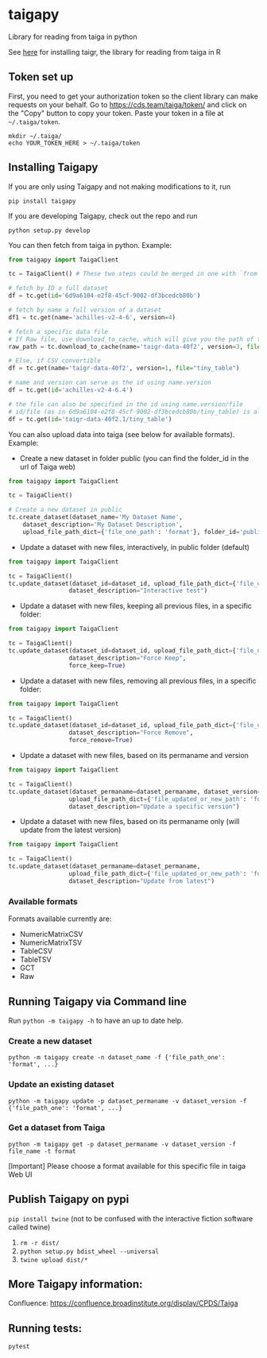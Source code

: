 # taigapy
Library for reading from taiga in python

See [here](https://confluence.broadinstitute.org/display/CPDS/Taiga) for installing taigr, the library for reading from taiga in R

## Token set up

First, you need to get your authorization token so the client library can make requests on your behalf. Go to https://cds.team/taiga/token/ and click on the "Copy" button to copy your token. Paste your token in a file at `~/.taiga/token`.

```
mkdir ~/.taiga/
echo YOUR_TOKEN_HERE > ~/.taiga/token
```

## Installing Taigapy

If you are only using Taigapy and not making modifications to it, run

```
pip install taigapy
```

If you are developing Taigapy, check out the repo and run

```
python setup.py develop
```

You can then fetch from taiga in python.  Example:

```python
from taigapy import TaigaClient

tc = TaigaClient() # These two steps could be merged in one with `from taigapy import default_tc as tc`

# fetch by ID a full dataset
df = tc.get(id='6d9a6104-e2f8-45cf-9002-df3bcedcb80b')

# fetch by name a full version of a dataset
df1 = tc.get(name='achilles-v2-4-6', version=4)

# fetch a specific data file
# If Raw file, use download_to_cache, which will give you the path of the file
raw_path = tc.download_to_cache(name='taigr-data-40f2', version=3, file="raw_file")

# Else, if CSV convertible
df = tc.get(name='taigr-data-40f2', version=1, file="tiny_table")

# name and version can serve as the id using name.version
df = tc.get(id='achilles-v2-4-6.4')

# the file can also be specified in the id using name.version/file
# id/file (as in 6d9a6104-e2f8-45cf-9002-df3bcedcb80b/tiny_table) is also not supported in either
df = tc.get(id='taigr-data-40f2.1/tiny_table')

```

You can also upload data into taiga (see below for available formats). Example:

- Create a new dataset in folder public (you can find the folder_id in the url of Taiga web)

```python
from taigapy import TaigaClient

tc = TaigaClient()

# Create a new dataset in public
tc.create_dataset(dataset_name='My Dataset Name',
    dataset_description='My Dataset Description',
    upload_file_path_dict={'file_one_path': 'format'}, folder_id='public')
```

- Update a dataset with new files, interactively, in public folder (default)

```python
from taigapy import TaigaClient

tc = TaigaClient()
tc.update_dataset(dataset_id=dataset_id, upload_file_path_dict={'file_updated_or_new_path': 'format'},
                 dataset_description="Interactive test")

```

- Update a dataset with new files, keeping all previous files, in a specific folder:

```python
from taigapy import TaigaClient

tc = TaigaClient()
tc.update_dataset(dataset_id=dataset_id, upload_file_path_dict={'file_new_path': 'format'},
                 dataset_description="Force Keep",
                 force_keep=True)
```

- Update a dataset with new files, removing all previous files, in a specific folder:

```python
from taigapy import TaigaClient

tc = TaigaClient()
tc.update_dataset(dataset_id=dataset_id, upload_file_path_dict={'file_updated_or_new_path': 'format'},
                 dataset_description="Force Remove",
                 force_remove=True)
```

- Update a dataset with new files, based on its permaname and version

```python
from taigapy import TaigaClient

tc = TaigaClient()
tc.update_dataset(dataset_permaname=dataset_permaname, dataset_version=2,
                 upload_file_path_dict={'file_updated_or_new_path': 'format'},
                 dataset_description="Update a specific version")
```

- Update a dataset with new files, based on its permaname only (will update from the latest version)

```python
from taigapy import TaigaClient

tc = TaigaClient()
tc.update_dataset(dataset_permaname=dataset_permaname,
                 upload_file_path_dict={'file_updated_or_new_path': 'format'},
                 dataset_description="Update from latest")
```

### Available formats

Formats available currently are:

- NumericMatrixCSV
- NumericMatrixTSV
- TableCSV
- TableTSV
- GCT
- Raw

## Running Taigapy via Command line

Run `python -m taigapy -h` to have an up to date help.

### Create a new dataset

`python -m taigapy create -n dataset_name -f {'file_path_one': 'format', ...}`

### Update an existing dataset 

`python -m taigapy update -p dataset_permaname -v dataset_version -f {'file_path_one': 'format', ...}`

### Get a dataset from Taiga

`python -m taigapy get -p dataset_permaname -v dataset_version -f file_name -t format`

[Important] Please choose a format available for this specific file in taiga Web UI


## Publish Taigapy on pypi
`pip install twine` (not to be confused with the interactive fiction software called twine)

1. `rm -r dist/`
2. `python setup.py bdist_wheel --universal`
3. `twine upload dist/*`

## More Taigapy information:

Confluence: https://confluence.broadinstitute.org/display/CPDS/Taiga

## Running tests:
`pytest`